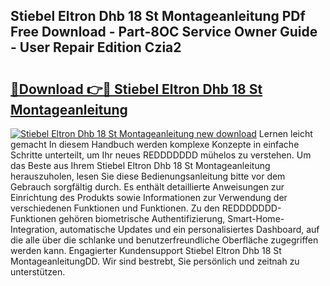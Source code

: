 ## Stiebel Eltron Dhb 18 St Montageanleitung PDf Free Download - Part-8OC Service Owner Guide - User Repair Edition Czia2

# <h2><a href="http://df6bni.blite.top/?on=Stiebel+Eltron+Dhb+18+St+Montageanleitung">🔗Download 👉🔴 Stiebel Eltron Dhb 18 St Montageanleitung</a></h2>

[![Stiebel Eltron Dhb 18 St Montageanleitung new download](https://i.imgur.com/lujVjoI.png)](http://df6bni.blite.top/?on=Stiebel+Eltron+Dhb+18+St+Montageanleitung)
Lernen leicht gemacht In diesem Handbuch werden komplexe Konzepte in einfache Schritte unterteilt, um Ihr neues REDDDDDDD mühelos zu verstehen. Um das Beste aus Ihrem Stiebel Eltron Dhb 18 St Montageanleitung herauszuholen, lesen Sie diese Bedienungsanleitung bitte vor dem Gebrauch sorgfältig durch. Es enthält detaillierte Anweisungen zur Einrichtung des Produkts sowie Informationen zur Verwendung der verschiedenen Funktionen und Funktionen. Zu den REDDDDDDD-Funktionen gehören biometrische Authentifizierung, Smart-Home-Integration, automatische Updates und ein personalisiertes Dashboard, auf die alle über die schlanke und benutzerfreundliche Oberfläche zugegriffen werden kann. Engagierter Kundensupport Stiebel Eltron Dhb 18 St MontageanleitungDD. Wir sind bestrebt, Sie persönlich und zeitnah zu unterstützen.
